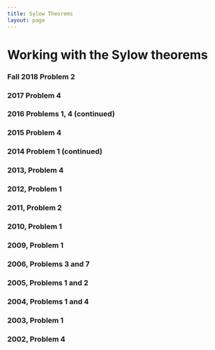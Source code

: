 ```yaml
---
title: Sylow Theorems
layout: page
---
```


Working with the Sylow theorems
===============================

### Fall 2018 Problem 2

### 2017 Problem 4

### 2016 Problems 1, 4 (continued)

### 2015 Problem 4

### 2014 Problem 1 (continued)

### 2013, Problem 4


### 2012, Problem 1


### 2011, Problem 2


### 2010, Problem 1


### 2009, Problem 1


### 2006, Problems 3 and 7


### 2005, Problems 1 and 2


### 2004, Problems 1 and 4


### 2003, Problem 1


### 2002, Problem 4

